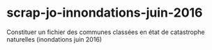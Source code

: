 # scrap-jo-innondations-juin-2016
Constituer un fichier des communes classées en état de catastrophe naturelles (inondations juin 2016)
